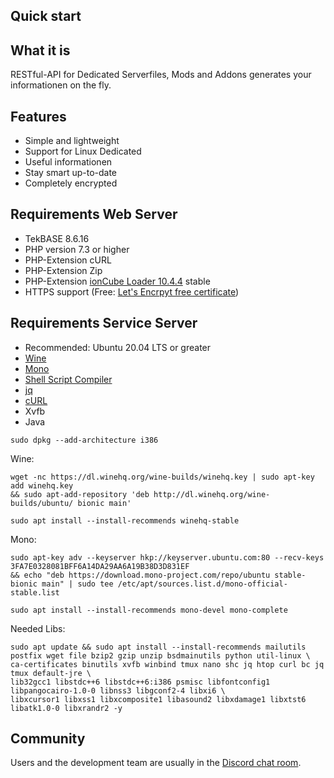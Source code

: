 ## Quick start

## What it is

RESTful-API for Dedicated Serverfiles, Mods and Addons generates your informationen on the fly.


## Features

- Simple and lightweight
- Support for Linux Dedicated
- Useful informationen
- Stay smart up-to-date
- Completely encrypted

## Requirements Web Server

- TekBASE 8.6.16
- PHP version 7.3 or higher
- PHP-Extension cURL 
- PHP-Extension Zip 
- PHP-Extension [ionCube Loader 10.4.4](https://ioncube.com/lw) stable
- HTTPS support (Free: [Let's Encrpyt free certificate](https://letsencrypt.org/de/))


## Requirements Service Server

- Recommended: Ubuntu 20.04 LTS or greater
- [Wine](https://www.winehq.org/)
- [Mono](https://www.mono-project.com/download/stable/#download-lin)
- [Shell Script Compiler](https://github.com/neurobin/shc)
- [jq](https://stedolan.github.io/jq/)
- [cURL](https://wiki.ubuntuusers.de/cURL/)
- Xvfb
- Java

```ssh
sudo dpkg --add-architecture i386
```

Wine:
```ssh
wget -nc https://dl.winehq.org/wine-builds/winehq.key | sudo apt-key add winehq.key
&& sudo apt-add-repository 'deb http://dl.winehq.org/wine-builds/ubuntu/ bionic main'
	
sudo apt install --install-recommends winehq-stable
```

Mono:
```ssh
sudo apt-key adv --keyserver hkp://keyserver.ubuntu.com:80 --recv-keys 3FA7E0328081BFF6A14DA29AA6A19B38D3D831EF
&& echo "deb https://download.mono-project.com/repo/ubuntu stable-bionic main" | sudo tee /etc/apt/sources.list.d/mono-official-stable.list 

sudo apt install --install-recommends mono-devel mono-complete
```

Needed Libs:
```ssh
sudo apt update && sudo apt install --install-recommends mailutils postfix wget file bzip2 gzip unzip bsdmainutils python util-linux \
ca-certificates binutils xvfb winbind tmux nano shc jq htop curl bc jq tmux default-jre \
lib32gcc1 libstdc++6 libstdc++6:i386 psmisc libfontconfig1 libpangocairo-1.0-0 libnss3 libgconf2-4 libxi6 \
libxcursor1 libxss1 libxcomposite1 libasound2 libxdamage1 libxtst6 libatk1.0-0 libxrandr2 -y
```

## Community

Users and the development team are usually in the [Discord chat room](https://celltek.de/discord).